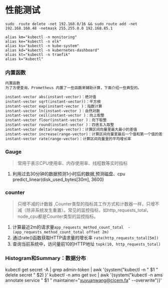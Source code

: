 # 性能测试

```shell
sudo  route delete -net 192.168.0/16 && sudo route add -net 192.168.160.48 -netmask 255.255.0.0 192.168.85.1

alias km="kubectl -n monitoring"
alias ke="kubectl -n elk"
alias ks="kubectl -n kube-system"
alias kd="kubectl -n kubernetes-dashboard"
alias kt="kubectl -n traefik"
alias k="kubectl" 
```
### 内置函数
```html
内置函数
为了方便查询，Prometheus 内置了一些函数来辅助计算，下面介绍一些典型的。

instant-vector abs(instant-vector)：绝对值
instant-vector sqrt(instant-vector))：平方根
instant-vector exp(instant-vector )：指数计算
instant-vector ln(instant-vector )：自然对数
instant-vector ceil(instant-vector )：向上取整
instant-vector floor(instant-vector )：向下取整
instant-vector round(instant-vector )：四舍五入取整
instant-vector delta(range-vector)：计算区间向量里最大最小的差值
instant-vector increase(range-vector)：计算区间向量里最后一个值和第一个值的差值
instant-vector rate(range-vector)：计算区间向量里的平均增长率

```

### Gauge
> 常用于表示CPU使用率、内存使用率、线程数等实时指标
1. 利用过去30分钟的数据预测1小时后的数据,预测磁盘、cpu
   predict_linear(disk_used_bytes[30m], 3600)

### counter
> 只增不减的计数器 ,Counter类型的指标其工作方式和计数器一样，只增不减（除非系统发生重置）。常见的监控指标，如http_requests_total，node_cpu都是Counter类型的监控指标。
1. 计算最近2m的请求量```app_requests_method_count_total  - (app_requests_method_count_total offset 2m)```
2. 通过rate()函数获取HTTP请求量的增长率 ```rate(http_requests_total[5m])```
3. 查询当前系统中，访问量前10的HTTP地址 ```topk(10, http_requests_total)```

### Histogram和Summary：数据分布

kubectl get secret -A | grep admin-token | awk '{system("kubectl -n " $1 " delete secret " $2) }'
kubectl -n ams get svc | awk '{system("kubectl -n ams annotate service "  $1 " maintainer=\"xuyuanwang@cicem.fa\" --overwrite")}'
